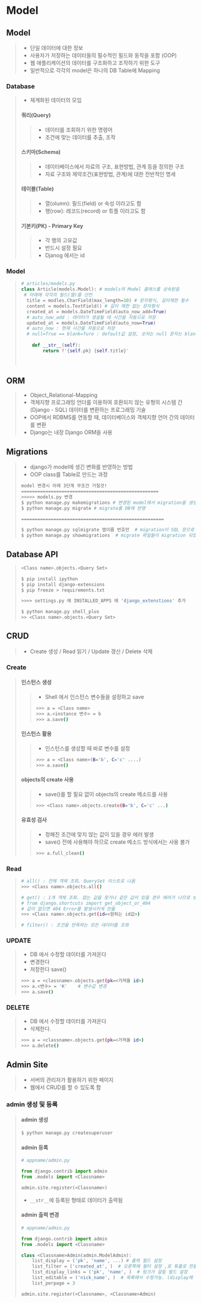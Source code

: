 # Model

## Model

> - 단일 데이터에 대한 정보
> - 사용자가 저장하는 데이터들의 필수적인 필드와 동작을 포함 (OOP)
> - 웹 애플리케이션의 데이터를 구조화하고 조작하기 위한 도구
> - 일반적으로 각각의 model은 하나의 DB Table에 Mapping

### Database

> - 체계화된 데이터의 모임
>
> #### 쿼리(Query)
>
> > - 데이터를 조회하기 위한 명령어
> > - 조건에 맞는 데이터를 추출, 조작
>
> #### 스키마(Schema)
>
> > - 데이터베이스에서 자료의 구조, 표현방법, 관계 등을 정의한 구조
> > - 자료 구조와 제약조건(표현방법, 관계)에 대한 전반적인 명세
>
> #### 테이블(Table)
>
> > - 열(olumn): 필드(field) or 속성 이라고도 함
> > - 행(row): 레코드(record) or 튜플 이라고도 함
>
> #### 기본키(PK) - Primary Key
>
> > - 각 행의 고유값
> > - 반드시 설정 필요
> > - Djanog 에서는 id



### Model

> ```python
> # articles/models.py
> class Article(models.Model): # models의 Model 클래스를 상속받음
>  # 아래에 각각의 필드(열)를 선언
> 	title = modles.CharField(max_length=10)	# 문자형식, 길이제한 필수
> 	content = models.TextField() # 길이 제한 없는 문자형식
> 	created_at = models.DateTimeField(auto_now_add=True) 
> 	# auto_now_add : 데이터가 생설될 대 시간을 자동으로 저장
> 	updated_at = models.DateTimeField(auto_now=True)
> 	# auto_now : 현재 시간을 자동으로 저장
> 	# null=True == blank=Ture : default값 설정, 숫자는 null 문자는 blank
>     
>     def __str__(self):
>         return f'{self.pk} {self.title}'
>     
>     
> ```



## ORM

> - Object_Relational-Mapping
> - 객체지향 프로그래밍 언더를 이용하여 호환되지 않는 유형의 시스템 간 (Django - SQL) 데이터를 변환하는 프로그래밍 기술
> - OOP에서 RDBMS를 연동할 때, 데이터베이스와 객체지향 언어 간의 데이터를 변환
> - Django는 내장 Django ORM을 사용



## Migrations

> - django가 model에 생긴 변화를 반영하는 방법
> - OOP class를 Table로 만드는 과정
>
> ```bash
> model 변경시 아래 3단계 무조건 거칠것!
> ===================================================
> >>>>> models.py 변경
> $ python manage.py makemigrations	# 변경된 model에서 migration을 생성
> $ python manage.py migrate # migrate를 DB에 반영
> 
> =====================================================
> 
> $ python manage.py sqlmigrate 앱이름 번호만  # migration이 SQL 문으로 어떻게 보일지 확인
> $ python manage.py showmigrations  # migrate 파일들이 migration 되었는지 확인
> ```
>
> 

## Database API

> ```python
> <Class name>.objects.<Query Set>
> ```
>
> ```bash
> $ pip install ipython
> $ pip install django-extensions
> $ pip freeze > requirements.txt
> 
> >>>> settings.py 에 INSTALLED_APPS 에 'django_extenstions' 추가
> 
> $ python manage.py shell_plus
> >> <Class name>.objects.<Query Set>
> ```
>
> 

## CRUD

> - Create 생성 / Read  읽기 / Update 갱신 / Delete 삭제

### Create

> #### 인스턴스 생성
>
> > - Shell 에서 인스턴스 변수들을 설정하고 save
> >
> > ```bash
> > >>> a = <Class name>
> > >>> a.<instance 변수> = b
> > >>> a.save()
> > ```
>
> #### 인스턴스 활용
>
> > - 인스턴스를 생성할 때 바로 변수를 설정
> >
> > ```bash
> > >>> a = <Class name>(B='b', C='c' ....)
> > >>> a.save()
> > ```
>
> #### objects의 create 사용
>
> > - save()를 할 필요 없이 objects의 create 메소드를 사용
> >
> > ```bash
> > >>> <Class name>.objects.create(B='b', C='c' ...)
> > ```
>
> #### 유효성 검사
>
> > - 정해진 조건에 맞지 않는 값이 있을 경우 에러 발생
> > - save() 전에 사용해야 하므로 create 메소드 방식에서는 사용 불가
> >
> > ```bash
> > >>> a.full_clean()
> > ```
> >
> > 



### Read

> ```bash
> # all() : 전체 객체 조회. QuerySet 리스트로 나옴
> >>> <Class name>.objects.all()
> 
> # get() : 1개 객체 조회. 없는 값을 찾거나 같은 값이 있을 경우 에러가 나므로 보통 id값을 사용
> # from django.shortcuts import get_object_or_404
> # 값이 없으면 404 Error를 발생시키게 만듦
> >>> <Class name>.objects.get(id=<원하는 id값>)
> 
> # filter() : 조건을 만족하는 모든 데이터를 조회
> 
> ```



### UPDATE

> - DB 에서 수정할 데이터를 가져온다
> - 변경한다
> - 저장한다 save()
>
> ```bash
> >>> a = <classname>.objects.get(pk=<가져올 id>)
> >>> a.<변수> = 'K'    # 변수값 변경
> >>> a.save()
> ```



### DELETE

> - DB 에서 수정할 데이터를 가져온다
> - 삭제한다.
>
> ```bash
> >>> a = <classname>.objects.get(pk=<가져올 id>)
> >>> a.delete()
> ```
>
> 



## Admin Site

> - 서버의 관리자가 활용하기 위한 페이지
> - 웹에서 CRUD를 할 수 있도록 함



### admin 생성 및 등록

> #### admin 생성
>
> ```bash
> $ python manage.py createsuperuser
> ```
>
> #### admin 등록
>
> ```python
> # appname/admin.py
> 
> from django.contrib import admin
> from .models import <Classname>
> 
> admin.site.register(<Classname>)
> ```
>
> - `__str__`에 등록된 형태로 데이터가 출력됨
>
> #### admin 출력 변경
>
> ```python
> # appname/admin.py
> 
> from django.contrib import admin
> from .models import <Classname>
> 
> class <Classname>Admin(admin.ModelAdmin):
>     list_display = ('pk', 'name', ...) # 출력 필드 설정
>     list_filter = ('created_at', )  # 오른쪽에 필터 설정 ,로 튜플로 만들기 주의
>     list_display_links = ('pk', 'name', )  # 링크가 걸릴 필드 설정
>     list_editable = ('nick_name', )  # 목록에서 수정가능. (display에 포함, display_links에 미포함)
>     list_perpage = 3
> 
> admin.site.register(<Classname>, <Classname>Admin)
> 
> ```
>
> 